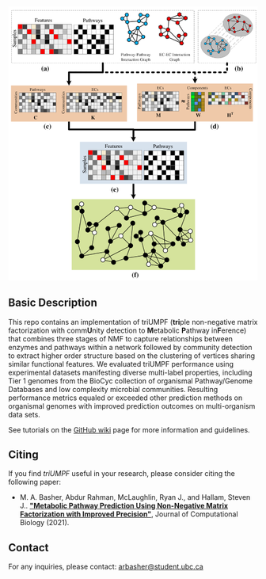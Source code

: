 ![Workflow](flowchart.png)

## Basic Description

This repo contains an implementation of triUMPF (**tri**ple non-negative matrix factorization with comm**U**nity
detection to **M**etabolic **P**athway in**F**erence) that combines three stages of NMF to capture relationships between
enzymes and pathways within a network followed by community detection to extract higher order structure based on the
clustering of vertices sharing similar functional features. We evaluated triUMPF performance using experimental datasets
manifesting diverse multi-label properties, including Tier 1 genomes from the BioCyc collection of organismal
Pathway/Genome Databases and low complexity microbial communities. Resulting performance metrics equaled or exceeded
other prediction methods on organismal genomes with improved prediction outcomes on multi-organism data sets.

See tutorials on the [GitHub wiki](https://github.com/hallamlab/triUMPF/wiki) page for more information and guidelines.

## Citing

If you find *triUMPF* useful in your research, please consider citing the following paper:

- M. A. Basher, Abdur Rahman, McLaughlin, Ryan J., and Hallam, Steven
  J.. **["Metabolic Pathway Prediction Using Non-Negative Matrix Factorization with Improved Precision"](https://doi.org/10.1089/cmb.2021.0258)**, Journal of Computational Biology (2021).

## Contact

For any inquiries, please contact: [arbasher@student.ubc.ca](mailto:arbasher@student.ubc.ca)
